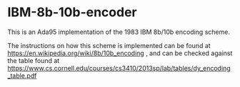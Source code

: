 # IBM-8b-10b-encoder

This is an Ada95 implementation of the 1983 IBM 8b/10b encoding scheme. 

The instructions on how this scheme is implemented can be found at https://en.wikipedia.org/wiki/8b/10b_encoding , and can be checked against the table found at https://www.cs.cornell.edu/courses/cs3410/2013sp/lab/tables/dy_encoding_table.pdf
